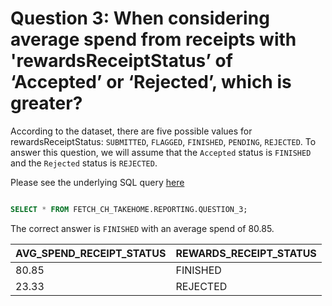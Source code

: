 # Question 3: When considering average spend from receipts with 'rewardsReceiptStatus’ of ‘Accepted’ or ‘Rejected’, which is greater?

According to the dataset, there are five possible values for rewardsReceiptStatus: `SUBMITTED`, `FLAGGED`, `FINISHED`, `PENDING`, `REJECTED`.
To answer this question, we will assume that the `Accepted` status is `FINISHED` and the `Rejected` status is `REJECTED`.

Please see the underlying SQL query [here](https://github.com/connorpheraty/fetch_rewards_takehome_ch/blob/main/snowflake_models/question_3.sql)

```sql

SELECT * FROM FETCH_CH_TAKEHOME.REPORTING.QUESTION_3;
```

The correct answer is `FINISHED` with an average spend of 80.85.

| AVG_SPEND_RECEIPT_STATUS | REWARDS_RECEIPT_STATUS |
|--------------------------|------------------------|
| 80.85                    | FINISHED               |
| 23.33                    | REJECTED               |
